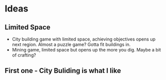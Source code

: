 # Ideas

## Limited Space

- City building game with limited space, achieving objectives opens up next region. Almost a puzzle game? Gotta fit buildings in.
- Mining game, limited space but opens up the more you dig. Maybe a bit of crafting?

## First one - City Buliding is what I like

